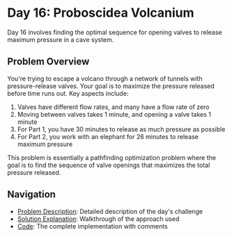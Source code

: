 # Day 16: Proboscidea Volcanium

Day 16 involves finding the optimal sequence for opening valves to release maximum pressure in a cave system.

## Problem Overview

You're trying to escape a volcano through a network of tunnels with pressure-release valves. Your goal is to maximize the pressure released before time runs out. Key aspects include:

1. Valves have different flow rates, and many have a flow rate of zero
2. Moving between valves takes 1 minute, and opening a valve takes 1 minute
3. For Part 1, you have 30 minutes to release as much pressure as possible
4. For Part 2, you work with an elephant for 26 minutes to release maximum pressure

This problem is essentially a pathfinding optimization problem where the goal is to find the sequence of valve openings that maximizes the total pressure released.

## Navigation

- [Problem Description](./problem.md): Detailed description of the day's challenge
- [Solution Explanation](./solution.md): Walkthrough of the approach used
- [Code](./code.md): The complete implementation with comments